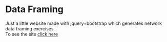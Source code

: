 # Data Framing
Just a little website made with jquery+bootstrap which generates network data framing exercises.</br>
To see the site <a href="http://data-framing.000webhostapp.com/">click here</a>
